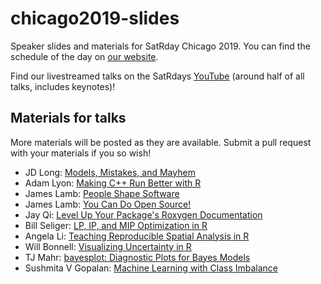 # chicago2019-slides
Speaker slides and materials for SatRday Chicago 2019. You can find the schedule of the day on [our website](https://chicago2019.satrdays.org).

Find our livestreamed talks on the SatRdays [YouTube](https://www.youtube.com/watch?v=quFhQvizBE8) (around half of all talks, includes keynotes)!

## Materials for talks

More materials will be posted as they are available. Submit a pull request with your materials if you so wish!

- JD Long: [Models, Mistakes, and Mayhem](https://docs.google.com/presentation/d/1ywSgScfiCVuNPJo-7hzd4assvvUXIbbN6Dq_QC8cK0Q/edit)
- Adam Lyon: [Making C++ Run Better with R](https://github.com/lyon-fnal/analyzeGPerfTools/blob/master/Lyon_making_cpp_better_sm.pdf)
- James Lamb: [People Shape Software](https://github.com/jameslamb/talks/tree/master/people-shape-software)
- James Lamb: [You Can Do Open Source!](https://github.com/jameslamb/talks/tree/master/you-can-do-open-source)
- Jay Qi: [Level Up Your Package's Roxygen Documentation](https://github.com/jayqi/satRday-roxygen-talk)
- Bill Seliger: [LP, IP, and MIP Optimization in R](https://github.com/BillSeliger/SatRdayOptimization)
- Angela Li: [Teaching Reproducible Spatial Analysis in R](https://docs.google.com/presentation/d/14HtS-1c3A0GBIVvfrYkOrARwlJIqo2rkOAb2Du81eTw/edit)
- Will Bonnell: [Visualizing Uncertainty in R](https://willdebras.github.io/sartrday2019/)
- TJ Mahr: [bayesplot: Diagnostic Plots for Bayes Models](https://www.tjmahr.com/bayesplot-satrdays-2019)
- Sushmita V Gopalan: [Machine Learning with Class Imbalance](https://github.com/sushmitavgopalan16/talks/blob/master/satRdays%20(1).pdf)
